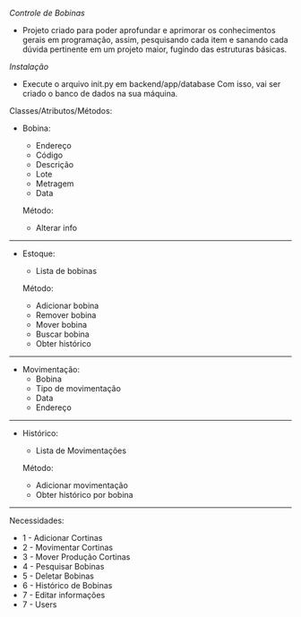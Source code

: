 *Controle de Bobinas*
- Projeto criado para poder aprofundar e aprimorar os conhecimentos gerais em programação, assim, pesquisando cada item e sanando cada dúvida pertinente em um projeto maior, fugindo das estruturas básicas.

*Instalação*
* Execute o arquivo init.py em backend/app/database
Com isso, vai ser criado o banco de dados na sua máquina.

Classes/Atributos/Métodos:
* Bobina:
    * Endereço
    * Código
    * Descrição
    * Lote
    * Metragem
    * Data

    Método:
    - Alterar info

---------------------------
* Estoque:
    * Lista de bobinas

    Método:
    - Adicionar bobina
    - Remover bobina
    - Mover bobina
    - Buscar bobina
    - Obter histórico

---------------------------
* Movimentação:
    * Bobina
    * Tipo de movimentação
    * Data
    * Endereço

---------------------------
* Histórico:
    * Lista de Movimentações

    Método:
    - Adicionar movimentação
    - Obter histórico por bobina

---------------------------
Necessidades:
* 1 - Adicionar Cortinas
* 2 - Movimentar Cortinas
* 3 - Mover Produção Cortinas
* 4 - Pesquisar Bobinas
* 5 - Deletar Bobinas
* 6 - Histórico de Bobinas
* 7 - Editar informações
* 7 - Users
